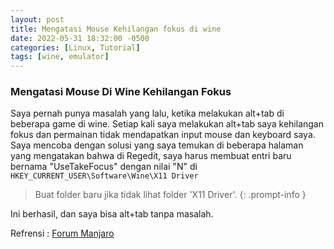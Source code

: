 ```yaml
---
layout: post
title: Mengatasi Mouse Kehilangan fokus di wine
date: 2022-05-31 18:32:00 -0500
categories: [Linux, Tutorial]
tags: [wine, emulator]
---
```


### Mengatasi Mouse Di Wine Kehilangan Fokus
Saya pernah punya masalah yang lalu, ketika melakukan alt+tab di beberapa game di wine. Setiap kali saya melakukan alt+tab saya kehilangan fokus dan permainan tidak mendapatkan input mouse dan keyboard saya. Saya mencoba dengan solusi yang saya temukan di beberapa halaman yang mengatakan bahwa di Regedit, saya harus membuat entri baru bernama "UseTakeFocus" dengan nilai "N" di `HKEY_CURRENT_USER\Software\Wine\X11 Driver`

> Buat folder baru jika tidak lihat folder 'X11 Driver'.
{: .prompt-info }

Ini berhasil, dan saya bisa alt+tab tanpa masalah.

Refrensi : [Forum Manjaro](https://archived.forum.manjaro.org/t/lose-focus-of-window-in-wine/127097) 
